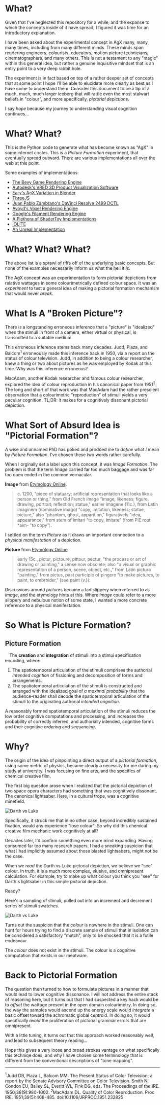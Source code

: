 # What?

Given that I've neglected this repository for a while, and the expanse to which
the concepts inside of it have spread, I figured it was time for an introductory
explanation.

I have been asked about the experimental concept in AgX many, many, many times,
including from many different minds. These minds span rendering engineers,
colourists, educators, motion picture technicians, cinematographers, and many
others. This is not a testament to any "magic" within this general idea, but
rather a genuine inquisitive mindset that is an entry point to a very deep
rabbit hole.

The experiment is in fact based on top of a rather deeper set of concepts that
at some point I hope I'll be able to elucidate more clearly as best as I have
come to understand them. Consider this document to be a tip of a much, much,
much larger iceberg that will rattle even the most stalwart beliefs in "colour",
and more specifically, *pictorial depictions*.

I say *hope* because my journey to understanding visual cognition continues...

# What? What?

This is the Python code to generate what has become known as "AgX" in some
internet circles. This is a *Picture Formation* experiment, that eventually
spread outward. There are various implementations all over the web at this
point.

Some examples of implementations:
* [The Bevy Game Rendering Engine](https://bevyengine.org/examples/3d-rendering/tonemapping/)
* [Autodesk's VRED 3D Product Visualization Software](https://help.autodesk.com/view/VREDPRODUCTS/2025/ENU/?guid=rend-vred-2025)
* [Eary's AgX Variation in Blender](https://developer.blender.org/docs/release_notes/4.0/color_management/)
* [ThreeJS](https://github.com/mrdoob/three.js/issues/27362)
* [Juan Pablo Zambrano's DaVinci Resolve 2499 DCTL](https://github.com/JuanPabloZambrano/DCTL)
* [Avoyd's Voxel Rendering Engine](https://www.enkisoftware.com/t/6208018276417536)
* [Google's Filament Rendering Engine](https://github.com/google/filament/pull/7236)
* [A Plethora of ShaderToy Implementations](https://www.shadertoy.com/view/cd3XWr)
* [IOLITE](https://iolite-engine.com/blog_posts/minimal_agx_implementation)
* [An Unreal Implementation](https://gist.github.com/nxrighthere/eb208dae8b66dbe452af223f276e46cc)

# What? What? What?

The above list is a sprawl of riffs off of the underlying basic concepts. But
none of the examples necessarily inform us what the hell it *is*.

The AgX concept was an experimentation to form pictorial depictions from
relative wattages in some colourimetrically defined colour space. It was
an *experiment* to test a general idea of making a pictorial formation
mechanism that would never *break*.

# What Is A "Broken Picture"?

There is a longstanding erroneous inference that a "picture" is "idealized" when
the stimuli in front of a camera, either virtual or physical, is transmitted
to a suitable medium.

This erroneous inference stems back many decades. Judd, Plaza, and Balcom<sup>1</sup> erroneously
made this inference back in 1950, via a report on the status of colour television. Judd, in
addition to being a colour researcher, knew a thing or two about pictures as he was employed
by Kodak at this time. Why was this inference erroneous?

MacAdam, another Kodak researcher and famous colour researcher, explored the idea of
colour reproduction in his canonical paper from 1951<sup>2</sup>. The long and short of
that work was that MacAdam had the rather prescient observation that a colourimetric
"reproduction" of stimuli yields a very peculiar cognition. TL;DR: It makes for a
cognitively dissonant pictorial depiction.

# What Sort of Absurd Idea is "Pictorial Formation"?

A wise and unnamed PhD has poked and prodded me to *define* what *I* mean by
*Picture Formation*. I've chosen these two words rather carefully.

When I orginally set a label upon this concept, it was *Image Formation*. The
problem is that the term *Image* carried far too much baggage and was far
too open ended in the common vernacular.

**Image** from [Etymology Online](https://www.etymonline.com/search?q=image):
>c. 1200, "piece of statuary; artificial representation that looks like a person or thing," from Old French image "image, likeness; figure, drawing, portrait; reflection; statue," earlier imagene (11c.), from Latin imaginem (nominative imago) "copy, imitation, likeness; statue, picture," also "phantom, ghost, apparition," figuratively "idea, appearance," from stem of imitari "to copy, imitate" (from PIE root *aim- "to copy").

I settled on the term *Picture* as it draws an important connection to a
*physical manifestation* of a depiction.

**Picture** from [Etymology Online]()
> early 15c., pictur, pictoure, pittour, pectur, "the process or art of drawing or painting," a sense now obsolete; also "a visual or graphic representation of a person, scene, object, etc.," from Latin pictura "painting," from pictus, past participle of pingere "to make pictures, to paint, to embroider," (see paint (v.)).

Discussions around *pictures* became a tad slippery when referred to as *image*,
and the etymology hints at this. Where *image* could refer to a more slippery and
nebulous notion of some state, I wanted a more concrete reference to a physical
manifestation.

# So What is Picture Formation?
## **Picture Formation**
&emsp;The **creation** and **integration** of stimuli into
a stimui specification encoding, where:
1. The spatiotemporal articulation of the stimuli comprises the authorial
*intended cogntion* of fissioning and decomposition of forms and arrangements.
2. The spatiotemporal articulation of the stimuli is constructed and arranged with the
idealized goal of *a maximal probability* that the audience-reader shall decode
the spatiotemporal articulation of the stimuli to the originating authorial
*intended cognition*.

A reasonably formed spatiotemporal articulation of the stimuli reduces the low order
cognitive computations and processing, and increases the probability of correctly
inferred, and authorially intended, cognitive forms and their cognitive *ordering*
and *sequencing*.

# Why?

The origin of the idea of pinpointing a direct output of a *pictorial formation*,
using some metric of physics, became clearly a necessity for me during my study
at university. I was focusing on fine arts, and the specifics of chemical creative film.

The first big quesiton arose when I realized that the pictorial depiction of two
space opera characters had something that was cognitively dissonant. The
canonical lightsaber. Here, in a cultural trope, was a cognitive minefield.

![Darth vs Luke](/README_Assets/Darth_vs_Luke_-_Base.png?raw=true "Darth vs Luke")

Specifically, it struck me that in no other case, beyond incredibly sustained
fixation, would any experience "lose colour". So why did this chemical creative
film mechanic work cognitively at all?

Decades later, I'd confirm something even more mind expanding. Having consumed far
too many research papers, I had a sneaking suspicion that what I had implicitly
assumed about those blasted lightsabers, might not be the case.

When we *read* the Darth vs Luke pictorial depiction, we believe we "see" colour.
In truth, it is a much more complex, elusive, and omnipresent calculation. For example,
try to make up what colour you think you "see" for Darth's lightsaber in this simple
pictorial depiction.

Ready?

Here's a sampling of stimuli, pulled out into an increment and decrement series of
stimuli swatches.

![Darth vs Luke](/README_Assets/Darth_vs_Luke_-_Stimuli_Red.png?raw=true "Darth vs Luke")

Turns out the suspicion that the *colour* is nowhere in the stimuli. One can hunt
for hours trying to find a discrete sample of stimuli that in isolation can be
considered a satisfactory "match", only to be shocked that it is a futile endeavour.

The *colour* does not exist in the stimuli. The colour is a cognitive computation
that exists in our meatware.

# Back to Pictorial Formation

The question then turned to how to formulate pictures in a manner that would lead to
lower cognitive dissonance. I will not address the entire stack of reasoning here,
but it turns out that I had suspected a key hack would be to *offset* the wattage
present in the open domain colourimetry. In doing so, the way the samples would
ascend up the energy scale would *integrate* a basic offset toward the achromatic
global centroid. In doing so, it would specifically *avoid* the proliferation of
pictorial grammar errors that are omnipresent.

With a little tuning, it turns out that this approach worked reasonably well, and
lead to subsequent theory reading...

Hope this gives a very loose and broad strokes vantage on what specifically this
techniqe does, and why I have chosen some terminology that is different from the
conventional descriptions of "tone mapping".

----

<sup>1</sup>Judd DB, Plaza L, Balcom MM. The Present Status of Color Television; a report by the Senate Advisory Committee on Color Television. Smith N, Condon EU, Bailey SL, Everitt WL, Fink DG, eds. The Proceedings of the IRE. 1950;38(9):980-1002.
<sup>2</sup>MacAdam DL. Quality of Color Reproduction. Proc IRE. 1951;39(5):468-485. doi:10.1109/JRPROC.1951.232825

